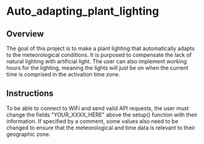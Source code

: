 # Auto_adapting_plant_lighting

## Overview

The goal of this project is to make a plant lighting that automatically adapts to the meteorological conditions. 
It is purposed to compensate the lack of natural lighting with artificial light.
The user can also implement working hours for the lighting, meaning the lights will just be on when the current time is comprised in the activation time zone.

## Instructions

To be able to connect to WiFi and send valid API requests, the user must change the fields "YOUR_XXXX_HERE" above the setup() function with their information.
If specified by a comment, some values also need to be changed to ensure that the meteorological and time data is relevant to their geographic zone.
